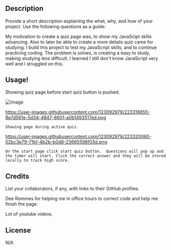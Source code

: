 
# <Module4>

## Description

Provide a short description explaining the what, why, and how of your project. Use the following questions as a guide:

My motivation to create a quiz page was, to show my JavaScipt skills advancing. Also to later be able to create a more details quiz came for studying.
I build this project to test my JavaScript skills, and to continue practicing coding.
The problem is solves, is creating a easy to study, making studying less difficult.
I learned I still don't know JavaScript very well and I struggled on this. 



## Usage!
    
  Showing quiz page before start quiz button is pushed. 
    
  ![image](https://user-images.githubusercontent.com/123092979/223321455-a6f6aa86-c285-49c2-b86b-4a0c117d319e.png)
    
 https://user-images.githubusercontent.com/123092979/223319855-8e7d561e-5d34-4847-8601-a0b1493517ed.png

    Showing page during active quiz.
    
 https://user-images.githubusercontent.com/123092979/223320060-02bc3e79-71bf-4b2b-b0d8-23665598f03d.png
    
    On the start page click start quiz button.  Questions will pop up and the timer will start. Click the correct answer and they will be stored locally to track high score.


## Credits

List your collaborators, if any, with links to their GitHub profiles.
    
Dee Rommes for helping me in office hours to correct code and help me finish the page.
    
Lot of youtube videos.

## License

N/A


